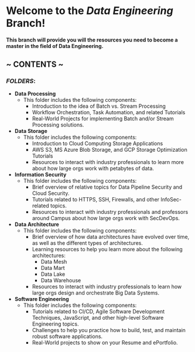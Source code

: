 # Welcome to the _Data Engineering_ Branch!

#### This branch will provide you will the resources you need to become a master in the field of Data Engineering.
## ~ CONTENTS ~
###  _FOLDERS_:
* **Data Processing**
   - This folder includes the following components:
      - Introduction to the idea of Batch vs. Stream Processing
      - Workflow Orchestration, Task Automation, and related Tutorials
      - Real-World Projects for implementing Batch and/or Stream Processing solutions.
* **Data Storage**
   - This folder includes the following components:
      - Introduction to Cloud Computing Storage Applications
      - AWS S3, MS Azure Blob Storage, and GCP Storage Optimization Tutorials
      - Resources to interact with industry professionals to learn more about how large orgs work with petabytes of data.
* **Information Security**
  - This folder includes the following components:
      - Brief overview of relative topics for Data Pipeline Security and Cloud Security.
      - Tutorials related to HTTPS, SSH, Firewalls, and other InfoSec-related topics.
      - Resources to interact with industry professionals and professors around Campus about how large orgs work with SecDevOps.
* **Data Architecture**
   - This folder includes the following components:
      - Brief overview of how data architectures have evolved over time, as well as the different types of architectures.
      - Learning resources to help you learn more about the following architectures:
         - Data Mesh
         - Data Mart
         - Data Lake
         - Data Warehouse
      - Resources to interact with industry professionals to learn how large orgs design and orchestrate Big Data Systems. 
 * **Software Engineering**
   - This folder includes the following components:
      - Tutorials related to CI/CD, Agile Software Development Techniques, JavaScript, and other high-level Software Engineering topics.
      - Challenges to help you practice how to build, test, and maintain robust software applications.
      - Real-World projects to show on your Resume and ePortfolio.
